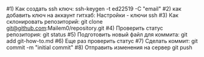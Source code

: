 #1) Как создать ssh ключ: ssh-keygen -t ed22519 -C "email"
#2) как добавить ключ на аккаунт гитхаб: Настройки - ключи ssh
#3) Как склонировать репозиторий: git clone git@github.com:Mailem0/repository.git
#4) Проверить статус репозитория: git status
#5) Подготовить новый файл для коммита: git add git-how-to.md
#6) Еще раз проверить статус
#7) Сделать коммит: git commit -m "initial commit"
#8) Отправить изменения на сервер git push
